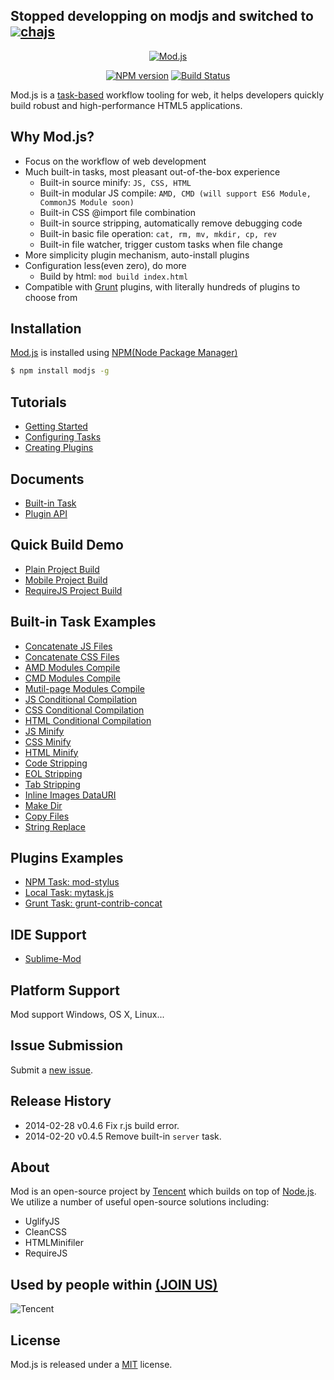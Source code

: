 <h2>Stopped developping on modjs and switched to <a href="http://github.com/chajs/cha"><img src="https://avatars0.githubusercontent.com/u/6767978?v=2&s=25">chajs</a></h2>
            
<p align="center">
<a href="http://madscript.com/modjs" target="_blank">
<img src="https://f.cloud.github.com/assets/677114/1474125/3f5b2460-4629-11e3-8a3d-6b4e0162e0cf.png" alt="Mod.js" style="max-width:100%;">
</a>
</p>

<p align="center">
<a href="http://badge.fury.io/js/modjs"><img src="https://badge.fury.io/js/modjs.png" alt="NPM version" style="max-width:100%;"></a>
<a href="http://travis-ci.org/modjs/mod"><img src="https://secure.travis-ci.org/modjs/mod.png?branch=master" alt="Build Status" style="max-width:100%;"></a>
</p>

Mod.js is a [task-based](https://github.com/taskjs/spec) workflow tooling for web, it helps developers quickly build robust and high-performance HTML5 applications.

## Why Mod.js?
* Focus on the workflow of web development
* Much built-in tasks, most pleasant out-of-the-box experience
    - Built-in source minify: `JS, CSS, HTML`
    - Built-in modular JS compile: `AMD, CMD (will support ES6 Module, CommonJS Module soon)`
    - Built-in CSS @import file combination
    - Built-in source stripping, automatically remove debugging code
    - Built-in basic file operation: `cat, rm, mv, mkdir, cp, rev`
    - Built-in file watcher, trigger custom tasks when file change
* More simplicity plugin mechanism, auto-install plugins
* Configuration less(even zero), do more
    - Build by html: `mod build index.html`
* Compatible with [Grunt](http://gruntjs.com) plugins, with literally hundreds of plugins to choose from

## Installation
[Mod.js](https://npmjs.org/package/modjs) is installed using [NPM(Node Package Manager)](http://npmjs.org/)
```sh
$ npm install modjs -g
```

## Tutorials
* [Getting Started](https://github.com/modjs/mod/tree/master/doc/tutorial/getting-started.md)
* [Configuring Tasks](https://github.com/modjs/mod/blob/master/doc/tutorial/configuring-tasks.md)
* [Creating Plugins](https://github.com/modjs/mod/tree/master/doc/tutorial/creating-plugins.md)

## Documents
* [Built-in Task](https://github.com/modjs/mod/tree/master/doc/tasks)
* [Plugin API](https://github.com/modjs/mod/tree/master/doc/api)

## Quick Build Demo
* [Plain Project Build](https://github.com/modjs/mod/tree/master/example/buildnormal)
* [Mobile Project Build](https://github.com/modjs/mod/tree/master/example/buildmobile)
* [RequireJS Project Build](https://github.com/modjs/mod/tree/master/example/buildrequirejs)

## Built-in Task Examples
* [Concatenate JS Files](https://github.com/modjs/mod/tree/master/example/catjs)
* [Concatenate CSS Files](https://github.com/modjs/mod/tree/master/example/catcss)
* [AMD Modules Compile](https://github.com/modjs/mod/tree/master/example/compileamd)
* [CMD Modules Compile](https://github.com/modjs/mod/tree/master/example/compilecmd)
* [Mutil-page Modules Compile](https://github.com/modjs/mod/tree/master/example/compilemultipage)
* [JS Conditional Compilation](https://github.com/modjs/mod/tree/master/example/compilejs)
* [CSS Conditional Compilation](https://github.com/modjs/mod/tree/master/example/compilecss)
* [HTML Conditional Compilation](https://github.com/modjs/mod/tree/master/example/compilehtml)
* [JS Minify](https://github.com/modjs/mod/tree/master/example/minjs)
* [CSS Minify](https://github.com/modjs/mod/tree/master/example/mincss)
* [HTML Minify](https://github.com/modjs/mod/tree/master/example/minhtml)
* [Code Stripping](https://github.com/modjs/mod/tree/master/example/stripcode)
* [EOL Stripping](https://github.com/modjs/mod/tree/master/example/stripeol)
* [Tab Stripping](https://github.com/modjs/mod/tree/master/example/striptab)
* [Inline Images DataURI](https://github.com/modjs/mod/tree/master/example/datauri)
* [Make Dir](https://github.com/modjs/mod/tree/master/example/mkdir)
* [Copy Files](https://github.com/modjs/mod/tree/master/example/cp)
* [String Replace](https://github.com/modjs/mod/tree/master/example/replace)

## Plugins Examples
* [NPM Task: mod-stylus](https://github.com/modjs/mod/tree/master/example/pluginnpmtask)
* [Local Task: mytask.js](https://github.com/modjs/mod/tree/master/example/pluginlocaltask)
* [Grunt Task: grunt-contrib-concat](https://github.com/modjs/mod/tree/master/example/plugingrunttask)

## IDE Support
* [Sublime-Mod](https://github.com/yuanyan/sublime-mod)

## Platform Support
Mod support Windows, OS X, Linux...

## Issue Submission
Submit a [new issue](https://github.com/modjs/mod/issues/new).

## Release History

* 2014-02-28    v0.4.6    Fix r.js build error.
* 2014-02-20    v0.4.5    Remove built-in `server` task.     

## About
Mod is an open-source project by [Tencent](http://www.tencent.com/en-us/) which builds on top of [Node.js](https://nodejs.org).
We utilize a number of useful open-source solutions including:

* UglifyJS
* CleanCSS
* HTMLMinifiler
* RequireJS

## Used by people within <a href="https://github.com/modjs/mod/issues/22">(JOIN US)</a>
![Tencent](http://upload.wikimedia.org/wikipedia/commons/thumb/2/22/Tencent_Logo.svg/200px-Tencent_Logo.svg.png)

## License
Mod.js is released under a [MIT](http://yuanyan.mit-license.org/) license.
